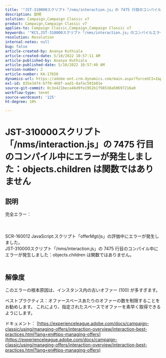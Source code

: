 ```yaml
---
title: '"JST-310000スクリプト「/nms/interaction.js」の 7475 行目のコンパイル中にエラーが発生しました：objects.children は関数ではありません。'
description: 説明
solution: Campaign,Campaign Classic v7
product: Campaign,Campaign Classic v7
applies-to: Campaign Classic,Campaign,Campaign Classic v7
keywords: '"KCS,JST-310000スクリプト「/nms/interaction.js」のコンパイルエラー 7475 行目：objects.children は関数ではありません。'
resolution: Resolution
internal-notes: null
bug: false
article-created-by: Ananya Kuthiala
article-created-date: 5/10/2022 10:57:11 AM
article-published-by: Ananya Kuthiala
article-published-date: 5/10/2022 10:57:40 AM
version-number: 2
article-number: KA-17656
dynamics-url: https://adobe-ent.crm.dynamics.com/main.aspx?forceUCI=1&pagetype=entityrecord&etn=knowledgearticle&id=d9e69ff0-4fd0-ec11-a7b5-0022480a8e40
exl-id: 835e34f4-b7f0-468f-aad1-8afac591b01e
source-git-commit: 0c3e421beca46d9fe1952b1f98538a50697216a0
workflow-type: tm+mt
source-wordcount: '125'
ht-degree: 10%

---
```


# JST-310000スクリプト「/nms/interaction.js」の 7475 行目のコンパイル中にエラーが発生しました：objects.children は関数ではありません

## 説明

完全エラー：<br><br> <br><br>SCR-160012 JavaScript:スクリプト「offerMgt/js」の評価中にエラーが発生しました。
<br>JST-310000スクリプト「/nms/interaction.js」の 7475 行目のコンパイル中にエラーが発生しました：objects.children は関数ではありません。
<br> 

## 解像度


このエラーの根本原因は、インスタンス内の古いオファー (100) が多すぎます。

ベストプラクティス：オファースペースあたりのオファーの数を制限することをお勧めします。 これにより、指定されたスペースでオファーを素早く取得できるようにします。

ドキュメント： [https://experienceleague.adobe.com/docs/campaign-classic/using/managing-offers/interaction-overview/interaction-best-practices.html?lang=en#tips-managing-offers](https://experienceleague.adobe.com/docs/campaign-classic/using/managing-offers/interaction-overview/interaction-best-practices.html?lang=en#tips-managing-offers)
